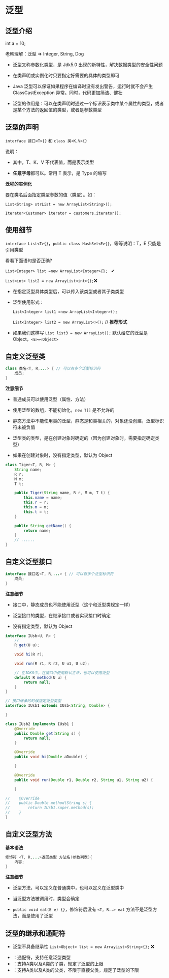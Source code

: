 # 泛型

## 泛型介绍

int a = 10;

老韩理解：泛型 => Integer, String, Dog

- 泛型又称参数化类型，是 Jdk5.0 出现的新特性，解决数据类型的安全性问题

- 在类声明或实例化时只要指定好需要的具体的类型即可

- Java 泛型可以保证如果程序在编译时没有发出警告，运行时就不会产生 ClassCastException 异常。同时，代码更加简洁、健壮

- 泛型的作用是：可以在类声明时通过一个标识表示类中某个属性的类型，或者是某个方法的返回值的类型，或者是参数类型

## 泛型的声明

`interface 接口<T>{}` 和 `class 类<K,V>{}`

说明：

- 其中，T、K、V 不代表值，而是表示类型

- **任意字母**都可以。常用 T 表示，是 Type 的缩写

**泛程的实例化**

要在类名后面指定类型参数的值（类型）。如：

`List<String> strList = new ArrayList<String>();`

`Iterator<Customer> iterator = customers.iterator();`

## 使用细节

`interface List<T>{}`，`public class HashSet<E>{}`，等等说明：T，E 只能是引用类型

看看下面语句是否正确?

`List<Integer> list =new ArrayList<Integer>{}; ` ✔

`List<int> list2 = new ArrayList<int>{};`❌

- 在指定泛型具体类型后，可以传入该类型或者其子类类型

- 泛型使用形式：

    `List<Integer> list1 =new ArrayList<Integer>();`

    `List<Integer> list2 = new ArrayList<>();` // **推荐形式**

- 如果我们这样写 `List list3 = new ArrayList();` 默认给它的泛型是 Object，`<E>=<Object>`

## 自定义泛型类

```java
class 类名<T, R,...> { // 可以有多个泛型标识符
	成员;
}
```

**注意细节**

- 普通成员可以使用泛型（属性、方法）

- 使用泛型的数组，不能初始化，`new T[]` 是不允许的

- 静态方法中不能使用类的泛型，静态是和类相关的，对象还没创建，泛型标识符未被负值

- 泛型类的类型，是在创建对象时确定的（因为创建对象时，需要指定确定类型）

- 如果在创建对象时，没有指定类型，默认为 Object

```java
class Tiger<T, R, M> {
    String name;
    R r;
    M m;
    T t;

    public Tiger(String name, R r, M m, T t) {
        this.name = name;
        this.r = r;
        this.m = m;
        this.t = t;
    }

    public String getName() {
        return name;
    }
    // ......
}
```

## 自定义泛型接口

```java
interface 接口名<T, R,...> { // 可以有多个泛型标识符
	成员;
}
```

**注意细节**

- 接口中，静态成员也不能使用泛型（这个和泛型类规定一样）

- 泛型接口的类型，在继承接口或者实现接口时确定

- 没有指定类型，默认为 Object

```java
interface IUsb<U, R> {
    //
    R get(U u);

    void hi(R r);

    void run(R r1, R r2, U u1, U u2);

    // 在JDK8中，在接口中使用默认方法，也可以使用泛型
    default R method(U u) {
        return null;
    }
}

// 接口继承的时候指定泛型类型
interface IUsb1 extends IUsb<String, Double> {

}

class IUsb2 implements IUsb1 {
    @Override
    public Double get(String s) {
        return null;
    }

    @Override
    public void hi(Double aDouble) {

    }

    @Override
    public void run(Double r1, Double r2, String u1, String u2) {

    }

//    @Override
//    public Double method(String s) {
//        return IUsb1.super.method(s);
//    }
}
```

## 自定义泛型方法

**基本语法**

```java
修饰符 <T, R,...>返回类型 方法名(参数列表){
	内容;
}
```

**注意细节**

- 泛型方法，可以定义在普通类中，也可以定义在泛型类中

- 当泛型方法被调用时，类型会确定

- `public void eat(E e) {}`，修饰符后没有 `<T, R..> eat` 方法不是泛型方法，而是使用了泛型

## 泛型的继承和通配符

- 泛型不具备继承性 `List<Object> list = new ArrayList<String>{};` ❌

- <?>：通配符，支持任意泛型类型

- <? extends A>：支持A类以及A类的子类，规定了泛型的上限

- <? super A>：支持A类以及A类的父类，不限于直接父类，规定了泛型的下限
